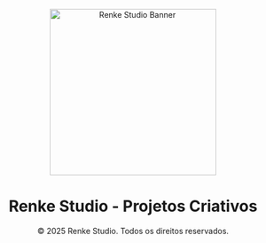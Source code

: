 <p align="center">
  <img src="https://media.licdn.com/dms/image/v2/C4D1BAQEcyHdCMbPZFA/company-background_10000/company-background_10000/0/1618320361702/renke_criative_studio_cover?e=1749520800&v=beta&t=4Rslqf4LdfVIrZ79EwRYDl8JnmrP30sg6QGPcerTT60" alt="Renke Studio Banner" height="300px">
</p>
<h1 align="center">Renke Studio - Projetos Criativos</h1>

<p align="center">
  © 2025 Renke Studio. Todos os direitos reservados.
</p>
